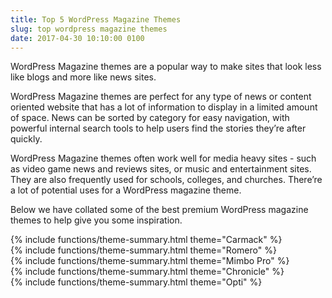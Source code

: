 ```yaml
---
title: Top 5 WordPress Magazine Themes
slug: top wordpress magazine themes
date: 2017-04-30 10:10:00 0100
---
```

<!-- kw: WordPress magazine themes -->

WordPress Magazine themes are a popular way to make sites that look less like blogs and more like news sites.

WordPress Magazine themes are perfect for any type of news or content oriented website that has a lot of information to display in a limited amount of space. News can be sorted by category for easy navigation, with powerful internal search tools to help users find the stories they’re after quickly.

WordPress Magazine themes often work well for media heavy sites - such as video game news and reviews sites, or music and entertainment sites. They are also frequently used for schools, colleges, and churches. There’re a lot of potential uses for a WordPress magazine theme.

Below we have collated some of the best premium WordPress magazine themes to help give you some inspiration.


<div class="theme-summary" markdown="1">
{% include functions/theme-summary.html theme="Carmack" %}
</div>


<div class="theme-summary" markdown="1">
{% include functions/theme-summary.html theme="Romero" %}
</div>


<div class="theme-summary" markdown="1">
{% include functions/theme-summary.html theme="Mimbo Pro" %}
</div>


<div class="theme-summary" markdown="1">
{% include functions/theme-summary.html theme="Chronicle" %}
</div>


<div class="theme-summary" markdown="1">
{% include functions/theme-summary.html theme="Opti" %}
</div>
